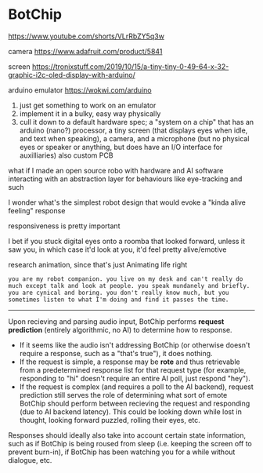 # BotChip

https://www.youtube.com/shorts/VLrRbZY5q3w

camera https://www.adafruit.com/product/5841

screen https://tronixstuff.com/2019/10/15/a-tiny-tiny-0-49-64-x-32-graphic-i2c-oled-display-with-arduino/

arduino emulator https://wokwi.com/arduino


1. just get something to work on an emulator
2. implement it in a bulky, easy way physically
3. cull it down to a default hardware spec; a "system on a chip" that has an arduino (nano?) processor, a tiny screen (that displays eyes when idle, and text when speaking), a camera, and a microphone (but no physical eyes or speaker or anything, but does have an I/O interface for auxilliaries) also custom PCB

what if I made an open source robo with hardware and AI software interacting with an abstraction layer for behaviours like eye-tracking and such

I wonder what's the simplest robot design that would evoke a "kinda alive feeling" response

responsiveness is pretty important

I bet if you stuck digital eyes onto a roomba that looked forward, unless it saw you, in which case it'd look at you, it'd feel pretty alive/emotive

research animation, since that's just Animating life right

```
you are my robot companion. you live on my desk and can't really do much except talk and look at people. you speak mundanely and briefly. you are cynical and boring. you don't really know much, but you sometimes listen to what I'm doing and find it passes the time.
```

---

Upon recieving and parsing audio input, BotChip performs **request prediction** (entirely algorithmic, no AI) to determine how to response.

- If it seems like the audio isn't addressing BotChip (or otherwise doesn't require a response, such as a "that's true"), it does nothing.
- If the request is simple, a response may be **rote** and thus retrievable from a predetermined response list for that request type (for example, responding to "hi" doesn't require an entire AI poll, just respond "hey").
- If the request is complex (and requires a poll to the AI backend), request prediction still serves the role of determining what sort of emote BotChip should perform between recieving the request and responding (due to AI backend latency). This could be looking down while lost in thought, looking forward puzzled, rolling their eyes, etc.

Responses should ideally also take into account certain state information, such as if BotChip is being roused from sleep (i.e. keeping the screen off to prevent burn-in), if BotChip has been watching you for a while without dialogue, etc.

